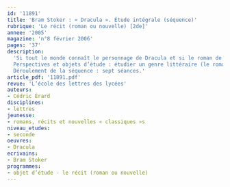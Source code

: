 ```yaml
---
id: '11891'
title: 'Bram Stoker : « Dracula ». Étude intégrale (séquence)'
rubrique: 'Le récit (roman ou nouvelle) [2de]'
annee: '2005'
magazine: 'n°8 février 2006'
pages: '37'
description: 
  'Si tout le monde connaît le personnage de Dracula et si le roman de Stoker a, notamment à la faveur de l’adaptation de Francis Ford Coppola (1992), retrouvé une véritable place dans l’horizon de l’histoire littéraire, il restait jusqu’ici peu étudié en classe. En effet, cet ouvrage assez long, touffu, risquait de ne pas avoir pour les élèves le charme suranné qui nous séduit. D’où l’intérêt de l’édition parue dans la collection « Classiques abrégés » de l’école des loisirs, qui, atténuant ces traits sans pour autant les gommer, met en valeur l’éclatante modernité de l’œuvre.
  Perspectives et objets d’étude : étudier un genre littéraire (le roman) et ses sous-genres (fantastique, horreur, policier, etc.) ; revoir les notions de narration et de description ; apprendre à faire un plan.
  Déroulement de la séquence : sept séances.'
article_pdf: '11891.pdf'
revue: 'L’école des lettres des lycées'
auteurs:
- Cédric Érard
disciplines:
- lettres
jeunesse:
- romans, récits et nouvelles « classiques »s
niveau_etudes:
- seconde
oeuvres:
- Dracula
ecrivains:
- Bram Stoker
programmes:
- objet d’étude - le récit (roman ou nouvelle)
---
```

